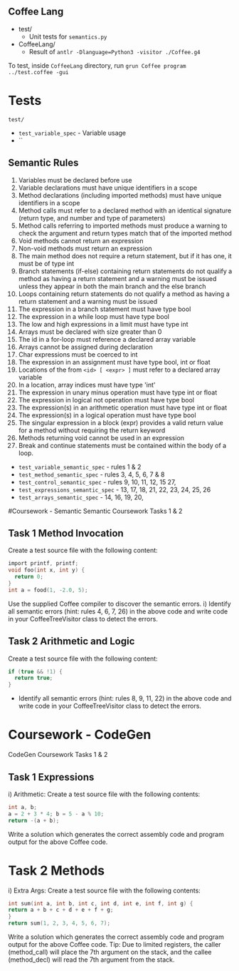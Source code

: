 Coffee Lang
---

- test/
    - Unit tests for `semantics.py`
- CoffeeLang/
  - Result of `antlr -Dlanguage=Python3 -visitor ./Coffee.g4` 

To test, inside `CoffeeLang` directory, run `grun Coffee program ../test.coffee -gui`

# Tests
`test/`
- `test_variable_spec` - Variable usage
- ``

## Semantic Rules 
1. Variables must be declared before use 
2. Variable declarations must have unique identifiers in a scope 
3. Method declarations (including imported methods) must have unique identifiers in a scope 
4. Method calls must refer to a declared method with an identical signature (return type, and number and type of parameters) 
5. Method calls referring to imported methods must produce a warning to check the argument and return types match that of the imported method 
6. Void methods cannot return an expression 
7. Non-void methods must return an expression 
8. The main method does not require a return statement, but if it has one, it must be of type int 
9. Branch statements (if-else) containing return statements do not qualify a method as having a return statement and a warning must be issued unless they appear in both the main branch and the else branch
10. Loops containing return statements do not qualify a method as having a return statement and a warning must be issued 
11. The expression in a branch statement must have type bool 
12. The expression in a while loop must have type bool 
13. The low and high expressions in a limit must have type int 
14. Arrays must be declared with size greater than 0 
15. The id in a for-loop must reference a declared array variable 
16. Arrays cannot be assigned during declaration 
17. Char expressions must be coerced to int 
18. The expression in an assignment must have type bool, int or float 
19. Locations of the from `<id> [ <expr> ]` must refer to a declared array variable 
20. In a location, array indices must have type 'int' 
21. The expression in unary minus operation must have type int or float 
22. The expression in logical not operation must have type bool 
23. The expression(s) in an arithmetic operation must have type int or float 
24. The expression(s) in a logical operation must have type bool 
25. The singular expression in a block (expr) provides a valid return value for a method without requiring the return keyword 
26. Methods returning void cannot be used in an expression 
27. Break and continue statements must be contained within the body of a loop.
  - `test_variable_semantic_spec` - rules 1 & 2 
  - `test_method_semantic_spec` - rules 3, 4, 5, 6, 7 & 8
  - `test_control_semantic_spec` - rules 9, 10, 11, 12, 15 27,
  - `test_expressions_semantic_spec` - 13, 17, 18, 21, 22, 23, 24, 25, 26
  - `test_arrays_semantic_spec` - 14, 16, 19, 20,

#Coursework - Semantic 
Semantic Coursework Tasks 1 & 2
## Task 1 Method Invocation

Create a test source file with the following content:
```c
import printf, printf; 
void foo(int x, int y) { 
  return 0; 
} 
int a = food(1, -2.0, 5);
```
Use the supplied Coffee compiler to discover the semantic errors.
i) Identify all semantic errors (hint: rules 4, 6, 7, 26) in the above code and write code in your
CoffeeTreeVisitor class to detect the errors.

## Task 2 Arithmetic and Logic
Create a test source file with the following content:
```c
if (true && !1) { 
  return true; 
}
```
- Identify all semantic errors (hint: rules 8, 9, 11, 22) in the above code and write code in your
CoffeeTreeVisitor class to detect the errors.

# Coursework - CodeGen
CodeGen Coursework Tasks 1 & 2
## Task 1 Expressions
i) Arithmetic: Create a test source file with the following contents:
```c
int a, b;
a = 2 + 3 * 4; b = 5 - a % 10;
return -(a + b);
```
Write a solution which generates the correct assembly code and program output for the above Coffee code.

# Task 2 Methods
i) Extra Args: Create a test source file with the following contents:
```c
int sum(int a, int b, int c, int d, int e, int f, int g) {
return a + b + c + d + e + f + g;
}
return sum(1, 2, 3, 4, 5, 6, 7);
```
Write a solution which generates the correct assembly code and program output for the above Coffee code.
Tip: Due to limited registers, the caller (method_call) will place the 7th argument on the stack, and the callee (method_decl) will read the 7th argument from the stack.